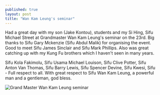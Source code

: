 ```yaml
---
published: true
layout: post
title: "Wan Kam Leung's seminar"
---
```



Had a great day with my son (Jake Kontou), students and my Si Hing, Sifu Michael Street at Grandmaster Wan Kam Leung's seminar on the 23rd. 
Big thanks to Sifu Gary Mckenzie (Sifu Abdul Malik) for organising the event. 
Good to meet Sifu James Sinclair and Sifu Mark Phillips. Also was great catching up with my Kung Fu brothers which I haven't seen in many years.

Sifu Kola Fakimolu, Sifu Usama Michael Louison, Sifu Clive Potter, Sifu Anton Van Thomas, Sifu Barry Lewis, Sifu Spencer Devine, Sifu Kwesi, Sifu - Full respect to all. With great respect to Sifu Wan Kam Leung, a powerful man and a gentleman, god bless.

![Grand Master Wan Kam Leung seminar]({{site.baseurl}}/img/wan_kam_leung.jpg)
